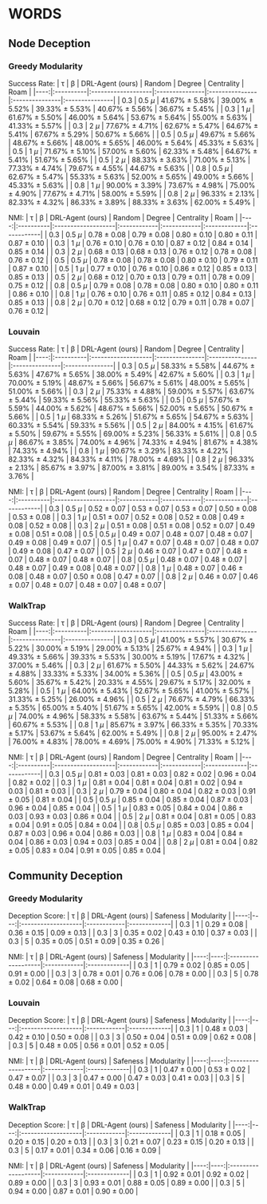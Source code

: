 # WORDS

## Node Deception

### Greedy Modularity


Success Rate:
|   τ | β         | DRL-Agent (ours)   | Random         | Degree         | Centrality     | Roam           |
|----:|:----------|:-------------------|:---------------|:---------------|:---------------|:---------------|
| 0.3 | 0.5 $\mu$ | 41.67% ± 5.58%     | 39.00% ± 5.52% | 39.33% ± 5.53% | 40.67% ± 5.56% | 36.67% ± 5.45% |
| 0.3 | 1 $\mu$   | 61.67% ± 5.50%     | 46.00% ± 5.64% | 53.67% ± 5.64% | 55.00% ± 5.63% | 41.33% ± 5.57% |
| 0.3 | 2 $\mu$   | 77.67% ± 4.71%     | 62.67% ± 5.47% | 64.67% ± 5.41% | 67.67% ± 5.29% | 50.67% ± 5.66% |
| 0.5 | 0.5 $\mu$ | 49.67% ± 5.66%     | 48.67% ± 5.66% | 48.00% ± 5.65% | 46.00% ± 5.64% | 45.33% ± 5.63% |
| 0.5 | 1 $\mu$   | 71.67% ± 5.10%     | 57.00% ± 5.60% | 62.33% ± 5.48% | 64.67% ± 5.41% | 51.67% ± 5.65% |
| 0.5 | 2 $\mu$   | 88.33% ± 3.63%     | 71.00% ± 5.13% | 77.33% ± 4.74% | 79.67% ± 4.55% | 44.67% ± 5.63% |
| 0.8 | 0.5 $\mu$ | 62.67% ± 5.47%     | 55.33% ± 5.63% | 52.00% ± 5.65% | 49.00% ± 5.66% | 45.33% ± 5.63% |
| 0.8 | 1 $\mu$   | 90.00% ± 3.39%     | 73.67% ± 4.98% | 75.00% ± 4.90% | 77.67% ± 4.71% | 58.00% ± 5.59% |
| 0.8 | 2 $\mu$   | 96.33% ± 2.13%     | 82.33% ± 4.32% | 86.33% ± 3.89% | 88.33% ± 3.63% | 62.00% ± 5.49% |


NMI:
|   τ | β         | DRL-Agent (ours)   | Random      | Degree      | Centrality   | Roam        |
|----:|:----------|:-------------------|:------------|:------------|:-------------|:------------|
| 0.3 | 0.5 $\mu$ | 0.78 ± 0.08        | 0.79 ± 0.08 | 0.80 ± 0.10 | 0.80 ± 0.11  | 0.87 ± 0.10 |
| 0.3 | 1 $\mu$   | 0.76 ± 0.10        | 0.76 ± 0.10 | 0.87 ± 0.12 | 0.84 ± 0.14  | 0.85 ± 0.14 |
| 0.3 | 2 $\mu$   | 0.68 ± 0.13        | 0.68 ± 0.13 | 0.76 ± 0.12 | 0.78 ± 0.08  | 0.76 ± 0.12 |
| 0.5 | 0.5 $\mu$ | 0.78 ± 0.08        | 0.78 ± 0.08 | 0.80 ± 0.10 | 0.79 ± 0.11  | 0.87 ± 0.10 |
| 0.5 | 1 $\mu$   | 0.77 ± 0.10        | 0.76 ± 0.10 | 0.86 ± 0.12 | 0.85 ± 0.13  | 0.85 ± 0.13 |
| 0.5 | 2 $\mu$   | 0.68 ± 0.12        | 0.70 ± 0.13 | 0.79 ± 0.11 | 0.78 ± 0.09  | 0.75 ± 0.12 |
| 0.8 | 0.5 $\mu$ | 0.79 ± 0.08        | 0.78 ± 0.08 | 0.80 ± 0.10 | 0.80 ± 0.11  | 0.86 ± 0.10 |
| 0.8 | 1 $\mu$   | 0.76 ± 0.10        | 0.76 ± 0.11 | 0.85 ± 0.12 | 0.84 ± 0.13  | 0.85 ± 0.13 |
| 0.8 | 2 $\mu$   | 0.70 ± 0.12        | 0.68 ± 0.12 | 0.79 ± 0.11 | 0.78 ± 0.07  | 0.76 ± 0.12 |


### Louvain

Success Rate:
|   τ | β         | DRL-Agent (ours)   | Random         | Degree         | Centrality     | Roam           |
|----:|:----------|:-------------------|:---------------|:---------------|:---------------|:---------------|
| 0.3 | 0.5 $\mu$ | 58.33% ± 5.58%     | 44.67% ± 5.63% | 47.67% ± 5.65% | 38.00% ± 5.49% | 42.67% ± 5.60% |
| 0.3 | 1 $\mu$   | 70.00% ± 5.19%     | 48.67% ± 5.66% | 56.67% ± 5.61% | 48.00% ± 5.65% | 51.00% ± 5.66% |
| 0.3 | 2 $\mu$   | 75.33% ± 4.88%     | 59.00% ± 5.57% | 63.67% ± 5.44% | 59.33% ± 5.56% | 55.33% ± 5.63% |
| 0.5 | 0.5 $\mu$ | 57.67% ± 5.59%     | 44.00% ± 5.62% | 48.67% ± 5.66% | 52.00% ± 5.65% | 50.67% ± 5.66% |
| 0.5 | 1 $\mu$   | 68.33% ± 5.26%     | 51.67% ± 5.65% | 54.67% ± 5.63% | 60.33% ± 5.54% | 59.33% ± 5.56% |
| 0.5 | 2 $\mu$   | 84.00% ± 4.15%     | 61.67% ± 5.50% | 59.67% ± 5.55% | 69.00% ± 5.23% | 56.33% ± 5.61% |
| 0.8 | 0.5 $\mu$ | 86.67% ± 3.85%     | 74.00% ± 4.96% | 74.33% ± 4.94% | 81.67% ± 4.38% | 74.33% ± 4.94% |
| 0.8 | 1 $\mu$   | 90.67% ± 3.29%     | 83.33% ± 4.22% | 82.33% ± 4.32% | 84.33% ± 4.11% | 78.00% ± 4.69% |
| 0.8 | 2 $\mu$   | 96.33% ± 2.13%     | 85.67% ± 3.97% | 87.00% ± 3.81% | 89.00% ± 3.54% | 87.33% ± 3.76% |


NMI:
|   τ | β         | DRL-Agent (ours)   | Random      | Degree      | Centrality   | Roam        |
|----:|:----------|:-------------------|:------------|:------------|:-------------|:------------|
| 0.3 | 0.5 $\mu$ | 0.52 ± 0.07        | 0.53 ± 0.07 | 0.53 ± 0.07 | 0.50 ± 0.08  | 0.53 ± 0.08 |
| 0.3 | 1 $\mu$   | 0.51 ± 0.07        | 0.52 ± 0.08 | 0.52 ± 0.08 | 0.49 ± 0.08  | 0.52 ± 0.08 |
| 0.3 | 2 $\mu$   | 0.51 ± 0.08        | 0.51 ± 0.08 | 0.52 ± 0.07 | 0.49 ± 0.08  | 0.51 ± 0.08 |
| 0.5 | 0.5 $\mu$ | 0.49 ± 0.07        | 0.48 ± 0.07 | 0.48 ± 0.07 | 0.49 ± 0.08  | 0.49 ± 0.07 |
| 0.5 | 1 $\mu$   | 0.47 ± 0.07        | 0.48 ± 0.07 | 0.48 ± 0.07 | 0.49 ± 0.08  | 0.47 ± 0.07 |
| 0.5 | 2 $\mu$   | 0.46 ± 0.07        | 0.47 ± 0.07 | 0.48 ± 0.07 | 0.48 ± 0.07  | 0.48 ± 0.07 |
| 0.8 | 0.5 $\mu$ | 0.48 ± 0.07        | 0.48 ± 0.07 | 0.48 ± 0.07 | 0.49 ± 0.08  | 0.48 ± 0.07 |
| 0.8 | 1 $\mu$   | 0.48 ± 0.07        | 0.46 ± 0.08 | 0.48 ± 0.07 | 0.50 ± 0.08  | 0.47 ± 0.07 |
| 0.8 | 2 $\mu$   | 0.46 ± 0.07        | 0.46 ± 0.07 | 0.48 ± 0.07 | 0.48 ± 0.07  | 0.48 ± 0.07 |

### WalkTrap

Success Rate:
|   τ | β         | DRL-Agent (ours)   | Random         | Degree         | Centrality     | Roam           |
|----:|:----------|:-------------------|:---------------|:---------------|:---------------|:---------------|
| 0.3 | 0.5 $\mu$ | 41.00% ± 5.57%     | 30.67% ± 5.22% | 30.00% ± 5.19% | 29.00% ± 5.13% | 25.67% ± 4.94% |
| 0.3 | 1 $\mu$   | 49.33% ± 5.66%     | 39.33% ± 5.53% | 30.00% ± 5.19% | 17.67% ± 4.32% | 37.00% ± 5.46% |
| 0.3 | 2 $\mu$   | 61.67% ± 5.50%     | 44.33% ± 5.62% | 24.67% ± 4.88% | 33.33% ± 5.33% | 34.00% ± 5.36% |
| 0.5 | 0.5 $\mu$ | 43.00% ± 5.60%     | 35.67% ± 5.42% | 20.33% ± 4.55% | 29.67% ± 5.17% | 32.00% ± 5.28% |
| 0.5 | 1 $\mu$   | 64.00% ± 5.43%     | 52.67% ± 5.65% | 41.00% ± 5.57% | 31.33% ± 5.25% | 26.00% ± 4.96% |
| 0.5 | 2 $\mu$   | 76.67% ± 4.79%     | 66.33% ± 5.35% | 65.00% ± 5.40% | 51.67% ± 5.65% | 42.00% ± 5.59% |
| 0.8 | 0.5 $\mu$ | 74.00% ± 4.96%     | 58.33% ± 5.58% | 63.67% ± 5.44% | 51.33% ± 5.66% | 60.67% ± 5.53% |
| 0.8 | 1 $\mu$   | 85.67% ± 3.97%     | 66.33% ± 5.35% | 70.33% ± 5.17% | 53.67% ± 5.64% | 62.00% ± 5.49% |
| 0.8 | 2 $\mu$   | 95.00% ± 2.47%     | 76.00% ± 4.83% | 78.00% ± 4.69% | 75.00% ± 4.90% | 71.33% ± 5.12% |


NMI:
|   τ | β         | DRL-Agent (ours)   | Random      | Degree      | Centrality   | Roam        |
|----:|:----------|:-------------------|:------------|:------------|:-------------|:------------|
| 0.3 | 0.5 $\mu$ | 0.81 ± 0.03        | 0.81 ± 0.03 | 0.82 ± 0.02 | 0.96 ± 0.04  | 0.82 ± 0.02 |
| 0.3 | 1 $\mu$   | 0.81 ± 0.04        | 0.81 ± 0.04 | 0.81 ± 0.02 | 0.94 ± 0.03  | 0.81 ± 0.03 |
| 0.3 | 2 $\mu$   | 0.79 ± 0.04        | 0.80 ± 0.04 | 0.82 ± 0.03 | 0.91 ± 0.05  | 0.81 ± 0.04 |
| 0.5 | 0.5 $\mu$ | 0.85 ± 0.04        | 0.85 ± 0.04 | 0.87 ± 0.03 | 0.96 ± 0.04  | 0.85 ± 0.04 |
| 0.5 | 1 $\mu$   | 0.83 ± 0.05        | 0.84 ± 0.04 | 0.86 ± 0.03 | 0.93 ± 0.03  | 0.86 ± 0.04 |
| 0.5 | 2 $\mu$   | 0.81 ± 0.04        | 0.81 ± 0.05 | 0.83 ± 0.04 | 0.91 ± 0.05  | 0.84 ± 0.04 |
| 0.8 | 0.5 $\mu$ | 0.85 ± 0.03        | 0.85 ± 0.04 | 0.87 ± 0.03 | 0.96 ± 0.04  | 0.86 ± 0.03 |
| 0.8 | 1 $\mu$   | 0.83 ± 0.04        | 0.84 ± 0.04 | 0.86 ± 0.03 | 0.94 ± 0.03  | 0.85 ± 0.04 |
| 0.8 | 2 $\mu$   | 0.81 ± 0.04        | 0.82 ± 0.05 | 0.83 ± 0.04 | 0.91 ± 0.05  | 0.85 ± 0.04 |

## Community Deception

### Greedy Modularity

Deception Score:
|   τ |   β | DRL-Agent (ours)   | Safeness    | Modularity   |
|----:|----:|:-------------------|:------------|:-------------|
| 0.3 |   1 | 0.29 ± 0.08        | 0.36 ± 0.15 | 0.09 ± 0.13  |
| 0.3 |   3 | 0.35 ± 0.02        | 0.43 ± 0.10 | 0.37 ± 0.03  |
| 0.3 |   5 | 0.35 ± 0.05        | 0.51 ± 0.09 | 0.35 ± 0.26  |


NMI:
|   τ |   β | DRL-Agent (ours)   | Safeness    | Modularity   |
|----:|----:|:-------------------|:------------|:-------------|
| 0.3 |   1 | 0.79 ± 0.02        | 0.85 ± 0.05 | 0.91 ± 0.00  |
| 0.3 |   3 | 0.78 ± 0.01        | 0.76 ± 0.06 | 0.78 ± 0.00  |
| 0.3 |   5 | 0.78 ± 0.02        | 0.64 ± 0.08 | 0.68 ± 0.00  |

### Louvain

Deception Score:
|   τ |   β | DRL-Agent (ours)   | Safeness    | Modularity   |
|----:|----:|:-------------------|:------------|:-------------|
| 0.3 |   1 | 0.48 ± 0.03        | 0.42 ± 0.10 | 0.50 ± 0.08  |
| 0.3 |   3 | 0.50 ± 0.04        | 0.51 ± 0.09 | 0.62 ± 0.08  |
| 0.3 |   5 | 0.48 ± 0.05        | 0.56 ± 0.01 | 0.52 ± 0.05  |


NMI:
|   τ |   β | DRL-Agent (ours)   | Safeness    | Modularity   |
|----:|----:|:-------------------|:------------|:-------------|
| 0.3 |   1 | 0.47 ± 0.00        | 0.53 ± 0.02 | 0.47 ± 0.07  |
| 0.3 |   3 | 0.47 ± 0.00        | 0.47 ± 0.03 | 0.41 ± 0.03  |
| 0.3 |   5 | 0.48 ± 0.00        | 0.49 ± 0.01 | 0.49 ± 0.03  |

### WalkTrap

Deception Score:
|   τ |   β | DRL-Agent (ours)   | Safeness    | Modularity   |
|----:|----:|:-------------------|:------------|:-------------|
| 0.3 |   1 | 0.18 ± 0.05        | 0.20 ± 0.15 | 0.20 ± 0.13  |
| 0.3 |   3 | 0.21 ± 0.07        | 0.23 ± 0.15 | 0.20 ± 0.13  |
| 0.3 |   5 | 0.17 ± 0.01        | 0.34 ± 0.06 | 0.16 ± 0.09  |


NMI:
|   τ |   β | DRL-Agent (ours)   | Safeness    | Modularity   |
|----:|----:|:-------------------|:------------|:-------------|
| 0.3 |   1 | 0.92 ± 0.01        | 0.92 ± 0.02 | 0.89 ± 0.00  |
| 0.3 |   3 | 0.93 ± 0.01        | 0.88 ± 0.05 | 0.89 ± 0.00  |
| 0.3 |   5 | 0.94 ± 0.00        | 0.87 ± 0.01 | 0.90 ± 0.00  |